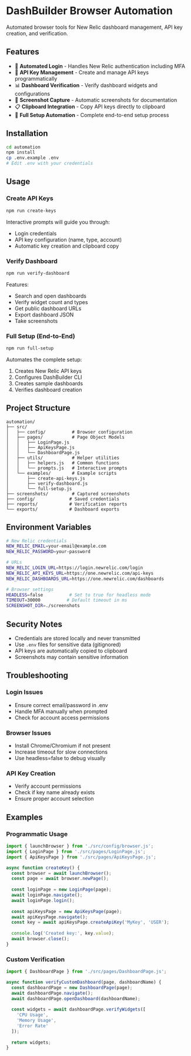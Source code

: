 # DashBuilder Browser Automation

Automated browser tools for New Relic dashboard management, API key creation, and verification.

## Features

- 🔐 **Automated Login** - Handles New Relic authentication including MFA
- 🔑 **API Key Management** - Create and manage API keys programmatically  
- 📊 **Dashboard Verification** - Verify dashboard widgets and configurations
- 📸 **Screenshot Capture** - Automatic screenshots for documentation
- 📋 **Clipboard Integration** - Copy API keys directly to clipboard
- 🔄 **Full Setup Automation** - Complete end-to-end setup process

## Installation

```bash
cd automation
npm install
cp .env.example .env
# Edit .env with your credentials
```

## Usage

### Create API Keys

```bash
npm run create-keys
```

Interactive prompts will guide you through:
- Login credentials
- API key configuration (name, type, account)
- Automatic key creation and clipboard copy

### Verify Dashboard

```bash
npm run verify-dashboard
```

Features:
- Search and open dashboards
- Verify widget count and types
- Get public dashboard URLs
- Export dashboard JSON
- Take screenshots

### Full Setup (End-to-End)

```bash
npm run full-setup
```

Automates the complete setup:
1. Creates New Relic API keys
2. Configures DashBuilder CLI
3. Creates sample dashboards
4. Verifies dashboard creation

## Project Structure

```
automation/
├── src/
│   ├── config/          # Browser configuration
│   ├── pages/           # Page Object Models
│   │   ├── LoginPage.js
│   │   ├── ApiKeysPage.js
│   │   └── DashboardPage.js
│   ├── utils/           # Helper utilities
│   │   ├── helpers.js   # Common functions
│   │   └── prompts.js   # Interactive prompts
│   └── examples/        # Example scripts
│       ├── create-api-keys.js
│       ├── verify-dashboard.js
│       └── full-setup.js
├── screenshots/         # Captured screenshots
├── config/             # Saved credentials
├── reports/            # Verification reports
└── exports/            # Dashboard exports
```

## Environment Variables

```bash
# New Relic credentials
NEW_RELIC_EMAIL=your-email@example.com
NEW_RELIC_PASSWORD=your-password

# URLs
NEW_RELIC_LOGIN_URL=https://login.newrelic.com/login
NEW_RELIC_API_KEYS_URL=https://one.newrelic.com/api-keys
NEW_RELIC_DASHBOARDS_URL=https://one.newrelic.com/dashboards

# Browser settings
HEADLESS=false          # Set to true for headless mode
TIMEOUT=30000          # Default timeout in ms
SCREENSHOT_DIR=./screenshots
```

## Security Notes

- Credentials are stored locally and never transmitted
- Use `.env` files for sensitive data (gitignored)
- API keys are automatically copied to clipboard
- Screenshots may contain sensitive information

## Troubleshooting

### Login Issues
- Ensure correct email/password in .env
- Handle MFA manually when prompted
- Check for account access permissions

### Browser Issues
- Install Chrome/Chromium if not present
- Increase timeout for slow connections
- Use headless=false to debug visually

### API Key Creation
- Verify account permissions
- Check if key name already exists
- Ensure proper account selection

## Examples

### Programmatic Usage

```javascript
import { launchBrowser } from './src/config/browser.js';
import { LoginPage } from './src/pages/LoginPage.js';
import { ApiKeysPage } from './src/pages/ApiKeysPage.js';

async function createKey() {
  const browser = await launchBrowser();
  const page = await browser.newPage();
  
  const loginPage = new LoginPage(page);
  await loginPage.navigate();
  await loginPage.login();
  
  const apiKeysPage = new ApiKeysPage(page);
  await apiKeysPage.navigate();
  const key = await apiKeysPage.createApiKey('MyKey', 'USER');
  
  console.log('Created key:', key.value);
  await browser.close();
}
```

### Custom Verification

```javascript
import { DashboardPage } from './src/pages/DashboardPage.js';

async function verifyCustomDashboard(page, dashboardName) {
  const dashboardPage = new DashboardPage(page);
  await dashboardPage.navigate();
  await dashboardPage.openDashboard(dashboardName);
  
  const widgets = await dashboardPage.verifyWidgets([
    'CPU Usage',
    'Memory Usage',
    'Error Rate'
  ]);
  
  return widgets;
}
```